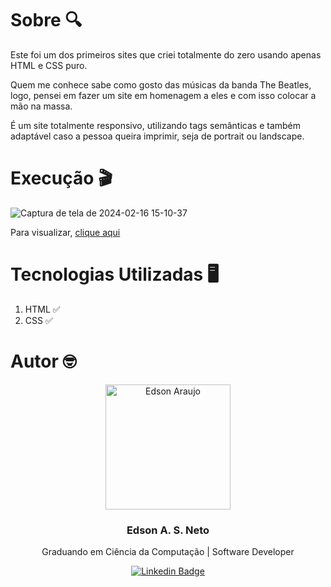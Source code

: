 # Sobre 🔍

Este foi um dos primeiros sites que criei totalmente do zero usando apenas HTML e CSS puro.

Quem me conhece sabe como gosto das músicas da banda The Beatles, logo, pensei em fazer um site em homenagem a eles e com isso colocar a mão na massa.

É um site totalmente responsivo, utilizando tags semânticas e também adaptável caso a pessoa queira imprimir, seja de portrait ou landscape.

# Execução 🎬

![Captura de tela de 2024-02-16 15-10-37](https://github.com/edsonaraujobr/site-beatles/assets/137104822/9ce8134f-05a6-4b90-bf69-382b28170f22)


Para visualizar, [clique aqui](https://edsonaraujobr.github.io/site-beatles/)


# Tecnologias Utilizadas 🖥

1. HTML ✅
2. CSS ✅

# Autor 🤓

<p align="center">
  <img width="200px" alt="Edson Araujo" title="Edson Araujo" src="https://avatars.githubusercontent.com/u/137104822?v=4" />

  <h3 align="center">Edson A. S. Neto</h3>

  <p align="center">
    Graduando em Ciência da Computação | Software Developer
  </p>
</p>

<div align="center">

[![Linkedin Badge](https://img.shields.io/badge/-LinkedIn-1f6feb?style=flat-square&logo=Linkedin&logoColor=white&link=https://www.linkedin.com/in/vhmarcal/)](https://www.linkedin.com/in/edsonaraujo2003/)

</div>









   




